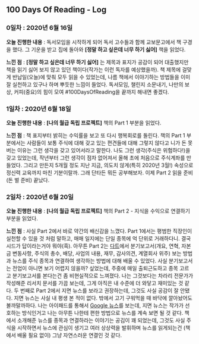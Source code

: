 
## 100 Days Of Reading - Log

### 0일차 : 2020년 6월 16일

**오늘 진행한 내용** : 독서모임을 시작하게 되어 독서 고수들과 함께 교보문고에서 책 구경을 했다. 그 기운을 받고 집에 돌아와 **[정말 하고 싶은데 너무 하기 싫어]** 책을 읽었다.

**느낀 점** : **[정말 하고 싶은데 너무 하기 싫어]** 는 제목과 표지가 공감이 되어 대출했지만 책을 읽기 싫어 보지 않고 있던 책이다(작가는 이런 독자를 예상했을까). 책 제목에 걸맞게 반납일(오늘)에 맞춰 모두 읽을 수 있었는데, 나름 책에서 이야기하는 방법들을 이미 잘 실천하고 있구나 하며 뿌듯한 느낌이 들었다. 독서모임, 챌린지 소문내기, 나만의 보상, 커피(중요)의 힘이 모여 #100DaysOfReading을 끝까지 해내면 좋겠다.

### 1일차 : 2020년 6월 18일

**오늘 진행한 내용** : **[나의 월급 독립 프로젝트]** 책의 Part 1 부분을 읽었다.

**느낀 점** : 책 표지부터 밝히는 수익률을 보고 또 다시 행복회로를 돌린다. 책의 Part 1 부분에서는 사람들이 보통 주식에 대해 갖고 있는 편견들에 대해 그렇지 않다고 니가 돈 못버는 이유는 그런 생각을 갖고 있어서라고 말한다. 나도 그런 생각(주식은 위험하다!)을 갖고 있었는데, 작년부터 그런 생각이 점차 없어져서 올해 초에 처음으로 주식계좌를 만들었다. 그리고 만든지 5개월 정도 지난 지금, 의도치 않게(특히 2020년 3월!) 속성으로 정신력 교육까지 마친 기분이랄까. 그래 단타든 뭐든 공부해보자. 이제 Part 2 읽을 준비(돈 벌 준비) 끝났다.

### 2일차 : 2020년 6월 20일

**오늘 진행한 내용** : **[나의 월급 독립 프로젝트]** 책의 Part 2 - 지식을 수익으로 연결하기 부분을 읽었다.

**느낀 점** : 사실 Part 2에서 바로 약간의 배신감을 느꼈다. Part 1에서는 평범한 직장인이 실천할 수 있을 것 처럼 말하고, 매매 일지에는 단일 종목에 억 단위로 거래하다니. 결국 시드가 답이라는거야 뭐야(흑). 아무튼 Part 2는 [다트](http://dart.fss.or.kr/)에서 분기보고서(개요, 연혁, 자본금 변동사항, 주식의 총수, 배당, 사업의 내용, 재무, 감사의견, 계열회사 위주) 보는 방법과 뉴스를 주식 종목과 연결하여 생각하는 방법에 대해 배울 수 있었다. 사실 분기보고서는 전업이 아니면 보기 어렵지 않을까? 싶었는데, 주중에 매일 출퇴근도하고 종목 고르고 분기보고서를 본다는건 좀 비현실적으로 느껴졌다. 나는 그것보다는 차라리 전문가가 작성해준 리서치 문서를 가끔 보는데, 그게 아직은 내 수준에 더 와닿고 재미있는 것 같다. 두 번째로 Part 2에서 지면 뉴스를 보라고 권장하는데, 그것도 사실 공감이 잘 안됐다. 지면 뉴스는 사실 내 평생 본 적이 없다. 밖에서 고기 구워먹을 때 바닥에 깔아놨어도 볼까말까하다. 나는 아이패드를 통해서 [Google 뉴스](https://news.google.com/)를 보는데, 지면 뉴스는 작가가 선호하는 방식인거고 나는 아무튼 나한테 편한 방법으로 뉴스를 계속 보면 될 것 같다. 책에서 소개해준 뉴스를 종목과 연결하라는 이야기는 공김이 꽤 되었는데, 그것도 사실 주식을 시작하면서 뉴스에 관심이 생기고 여러 상상력을 발휘하며 뉴스를 읽게되는건 (책에서 배울 필요 없이) 그냥 자연스러운 연결인 것 같다.
